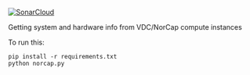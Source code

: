 [![SonarCloud](https://sonarcloud.io/images/project_badges/sonarcloud-white.svg)](https://sonarcloud.io/summary/new_code?id=petrugiurca_norcap-system-hardware)

Getting system and hardware info from VDC/NorCap compute instances

To run this:

    pip install -r requirements.txt
    python norcap.py
